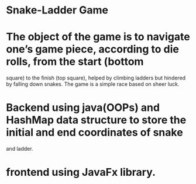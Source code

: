 # Snake-Ladder Game
# The object of the game is to navigate one’s game piece, according to die rolls, from the start (bottom
square) to the finish (top square), helped by climbing ladders but hindered by falling down snakes. The
game is a simple race based on sheer luck.
# Backend using java(OOPs) and HashMap data structure to store the initial and end coordinates of snake
and ladder.
# frontend using JavaFx library.

